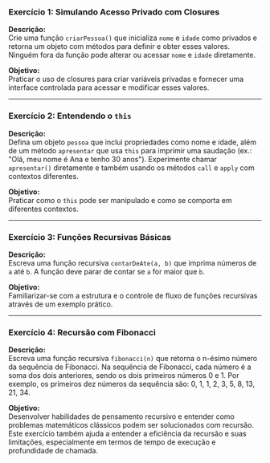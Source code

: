 ### Exercício 1: Simulando Acesso Privado com Closures

**Descrição:**  
Crie uma função `criarPessoa()` que inicializa `nome` e `idade` como privados e retorna um objeto com métodos para definir e obter esses valores. Ninguém fora da função pode alterar ou acessar `nome` e `idade` diretamente.

**Objetivo:**  
Praticar o uso de closures para criar variáveis privadas e fornecer uma interface controlada para acessar e modificar esses valores.

---

### Exercício 2: Entendendo o `this`

**Descrição:**  
Defina um objeto `pessoa` que inclui propriedades como nome e idade, além de um método `apresentar` que usa `this` para imprimir uma saudação (ex.: "Olá, meu nome é Ana e tenho 30 anos"). Experimente chamar `apresentar()` diretamente e também usando os métodos `call` e `apply` com contextos diferentes.

**Objetivo:**  
Praticar como o `this` pode ser manipulado e como se comporta em diferentes contextos.

---

### Exercício 3: Funções Recursivas Básicas

**Descrição:**  
Escreva uma função recursiva `contarDeAte(a, b)` que imprima números de `a` até `b`. A função deve parar de contar se `a` for maior que `b`.

**Objetivo:**  
Familiarizar-se com a estrutura e o controle de fluxo de funções recursivas através de um exemplo prático.

---

### Exercício 4: Recursão com Fibonacci

**Descrição:**  
Escreva uma função recursiva `fibonacci(n)` que retorna o n-ésimo número da sequência de Fibonacci. Na sequência de Fibonacci, cada número é a soma dos dois anteriores, sendo os dois primeiros números 0 e 1. Por exemplo, os primeiros dez números da sequência são: 0, 1, 1, 2, 3, 5, 8, 13, 21, 34.

**Objetivo:**  
Desenvolver habilidades de pensamento recursivo e entender como problemas matemáticos clássicos podem ser solucionados com recursão. Este exercício também ajuda a entender a eficiência da recursão e suas limitações, especialmente em termos de tempo de execução e profundidade de chamada.
